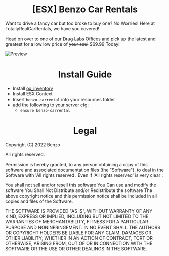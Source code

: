 <h1 align='center'>[ESX] Benzo Car Rentals</a></h1>

Want to drive a fancy car but too broke to buy one? No Worries! Here at TotallyRealCarRentals, we have you covered!

Head on over to one of our ~~Drug Labs~~ Offices and pick up the latest and greatest for a low low price of ~~your soul~~ $69.99 Today!

![Preview](https://cdn.discordapp.com/attachments/939573467349655602/1020472088697520128/unknown.png)

<h1 align='center'>Install Guide</a></h1>

- Install [ox_inventory](https://github.com/overextended/ox_inventory)
- Install ESX Context
- Insert `benzo-carrental` into your resources folder
- add the following to your server cfg:
  - `ensure benzo-carrental`

<h1 align='center'>Legal</a></h1>

Copyright (C) 2022 Benzo

All rights reserved.

Permission is hereby granted, to any person obtaining a copy
of this software and associated documentation files (the "Software"), to deal
in the Software with 'All rights reserved'. Even if 'All rights reserved' is very clear :

  You shall not sell and/or resell this software
  You Can use and modify the software
  You Shall Not Distribute and/or Redistribute the software
  The above copyright notice and this permission notice shall be included in all copies and files of the Software.

THE SOFTWARE IS PROVIDED "AS IS", WITHOUT WARRANTY OF ANY KIND, EXPRESS OR
IMPLIED, INCLUDING BUT NOT LIMITED TO THE WARRANTIES OF MERCHANTABILITY,
FITNESS FOR A PARTICULAR PURPOSE AND NONINFRINGEMENT. IN NO EVENT SHALL THE
AUTHORS OR COPYRIGHT HOLDERS BE LIABLE FOR ANY CLAIM, DAMAGES OR OTHER
LIABILITY, WHETHER IN AN ACTION OF CONTRACT, TORT OR OTHERWISE, ARISING FROM,
OUT OF OR IN CONNECTION WITH THE SOFTWARE OR THE USE OR OTHER DEALINGS IN THE
SOFTWARE.
